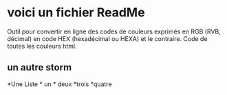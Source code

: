 # voici un fichier  ReadMe

 
 Outil pour convertir en ligne des codes de couleurs exprimés en RGB (RVB, décimal) en code HEX (hexadécimal ou HEXA) et le contraire. Code de toutes les couleurs html.

 ## un autre storm

 *Une Liste 
 	* un
 	* deux
 	*trois
 	*quatre